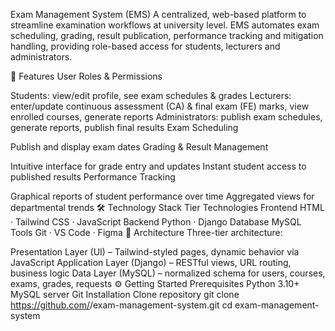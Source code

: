 Exam Management System (EMS)
A centralized, web-based platform to streamline examination workflows at university level. EMS automates exam scheduling, grading, result publication, performance tracking and mitigation handling, providing role-based access for students, lecturers and administrators.

🚀 Features
User Roles & Permissions

Students: view/edit profile, see exam schedules & grades
Lecturers: enter/update continuous assessment (CA) & final exam (FE) marks, view enrolled courses, generate reports
Administrators: publish exam schedules, generate reports, publish final results
Exam Scheduling

Publish and display exam dates
Grading & Result Management

Intuitive interface for grade entry and updates
Instant student access to published results
Performance Tracking

Graphical reports of student performance over time
Aggregated views for departmental trends
🛠️ Technology Stack
Tier	Technologies
Frontend	HTML · Tailwind CSS · JavaScript
Backend	Python · Django
Database	MySQL
Tools	Git · VS Code · Figma
📐 Architecture
Three-tier architecture:

Presentation Layer (UI) – Tailwind-styled pages, dynamic behavior via JavaScript
Application Layer (Django) – RESTful views, URL routing, business logic
Data Layer (MySQL) – normalized schema for users, courses, exams, grades, requests
⚙️ Getting Started
Prerequisites
Python 3.10+
MySQL server
Git
Installation
Clone repository
git clone https://github.com/<your-org>/exam-management-system.git
cd exam-management-system
